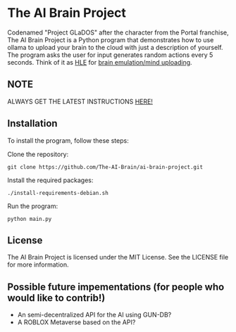 # The AI Brain Project

Codenamed "Project GLaDOS" after the character from the Portal franchise, The AI Brain Project is a Python program that demonstrates how to use ollama to upload your brain to the cloud with just a description of yourself. The program asks the user for input generates random actions every 5 seconds. Think of it as [HLE](https://en.wikipedia.org/wiki/UltraHLE) for [brain emulation/mind uploading](https://en.wikipedia.org/wiki/Mind_uploading).

## NOTE

ALWAYS GET THE LATEST INSTRUCTIONS [HERE!](https://github.com/The-AI-Brain/ai-brain)

## Installation

To install the program, follow these steps:

Clone the repository:

```
git clone https://github.com/The-AI-Brain/ai-brain-project.git
```

Install the required packages:

```
./install-requirements-debian.sh
```


Run the program:

```
python main.py
```

## License

The AI Brain Project is licensed under the MIT License. See the LICENSE file for more information.

## Possible future impementations (for people who would like to contrib!)

* An semi-decentralized API for the AI using GUN-DB?
* A ROBLOX Metaverse based on the API?
